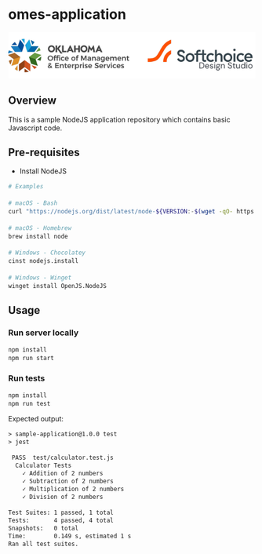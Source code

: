 # omes-application

![alt text](https://raw.githubusercontent.com/kylelee24/omes/main/logo.png "Title")

## Overview

This is a sample NodeJS application repository which contains basic Javascript code.

## Pre-requisites

* Install NodeJS

```bash
# Examples

# macOS - Bash
curl "https://nodejs.org/dist/latest/node-${VERSION:-$(wget -qO- https://nodejs.org/dist/latest/ | sed -nE 's|.*>node-(.*)\.pkg</a>.*|\1|p')}.pkg" > "$HOME/Downloads/node-latest.pkg" && sudo installer -store -pkg "$HOME/Downloads/node-latest.pkg" -target "/"

# macOS - Homebrew
brew install node

# Windows - Chocolatey
cinst nodejs.install

# Windows - Winget
winget install OpenJS.NodeJS
```

## Usage

### Run server locally

```bash
npm install
npm run start
```

### Run tests

```bash
npm install
npm run test
```

Expected output:

```log
> sample-application@1.0.0 test
> jest

 PASS  test/calculator.test.js
  Calculator Tests
    ✓ Addition of 2 numbers
    ✓ Subtraction of 2 numbers
    ✓ Multiplication of 2 numbers
    ✓ Division of 2 numbers

Test Suites: 1 passed, 1 total
Tests:       4 passed, 4 total
Snapshots:   0 total
Time:        0.149 s, estimated 1 s
Ran all test suites.
```
